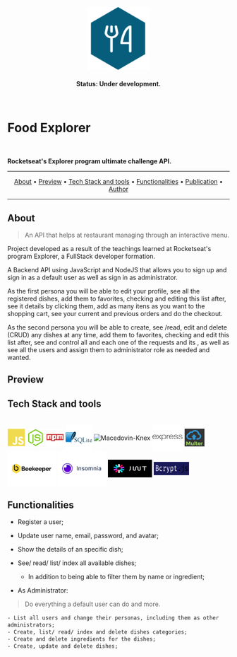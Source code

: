 <p align="center">
  <img src="./README-assets/README-icon.png" width="140px" alt="Food Explorer logo" />
</p>

<h4 align="center"> 
	 Status: Under development.
</h4>

<br/>

# Food Explorer

<br/>

**Rocketseat's Explorer program ultimate challenge API.** 

---

<p align="center">
	<a href="#about">About</a> •
  <a href="#preview">Preview</a> •
	<a href="#tech-stack-and-tools">Tech Stack and tools</a> •
  <a href="#functionalities">Functionalities</a> •
	<a href="#publication">Publication</a> •
	<a href="#author">Author</a> 
</p>

---

## About

> An API that helps at restaurant managing through an interactive menu.

Project developed as a result of the teachings learned at Rocketseat's program Explorer, a FullStack developer formation.

A Backend API using JavaScript and NodeJS that allows you to sign up and sign in as a default user as well as sign in as administrator.

As the first persona you will be able to edit your profile, see all the registered dishes, add them to favorites, checking and editing this list after, see it details by clicking them, add as many itens as you want to the shopping cart, see your current and previous orders and do the checkout.

As the second persona you will be able to create, see /read, edit and delete (CRUD) any dishes at any time, add them to favorites, checking and edit this list after, see and control all and each one of the requests and its , as well as see all the users and assign them to administrator role as needed and wanted.

## Preview


## Tech Stack and tools

<div style="display: inline_block"><br>
	<img align="center" height="40" width="40" src="https://raw.githubusercontent.com/devicons/devicon/master/icons/javascript/javascript-plain.svg" alt="Macedovin-Js" />
	<img align="center" height="40" width="40" src="https://github.com/devicons/devicon/blob/v2.15.1/icons/nodejs/nodejs-plain.svg" alt="Macedovin-NodeJs" />
	<img align="center" height="40" width="40" src="https://github.com/devicons/devicon/blob/v2.15.1/icons/npm/npm-original-wordmark.svg" alt="Macedovin-NPM" />
	<img align="center" height="60" width="60" src="https://github.com/devicons/devicon/blob/v2.15.1/icons/sqlite/sqlite-original-wordmark.svg" alt="Macedovin-SQLite" />
	<img align="center" height="30" width="70" src="https://google.github.io/sqlcommenter/images/knex-logo.png" alt="Macedovin-Knex" />
	<img align="center" height="60" width="70" src="https://github.com/devicons/devicon/blob/v2.15.1/icons/express/express-original-wordmark.svg" alt="Macedovin-Express" />
	<img align="center" height="40" width="45" src="./README-assets/Multer-icon.png" alt="Macedovin-Multer" />
	<img align="center" height="80" width="110" src="./README-assets/Beekeeper-Studio.svg" alt="Macedovin-Beekeeper" />	
	<img align="center" height="80" width="110" src="./README-assets/Insomnia.svg" alt="Macedovin-Insomnia" />
	<img align="center" height="40" width="100" src="./README-assets/jwtio-json-web-token.svg" alt="Macedovin-JSON Web Token" />	
	<img align="center" height="30" width="80" src="./README-assets/Bcryptjs.png" alt="Macedovin-BcryptJS" />
</div>

## Functionalities

- Register a user;
- Update user name, email, password, and avatar;
- Show the details of an specific dish;
- See/ read/ list/ index all available dishes;

	- In addition to being able to filter them by name or ingredient;

- As Administrator:

> Do everything a default user can do and more.

	- List all users and change their personas, including them as other administrators;
	- Create, list/ read/ index and delete dishes categories;
	- Create and delete ingredients for the dishes;
	- Create, update and delete dishes;


